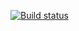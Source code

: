 [![Build status](https://ci.appveyor.com/api/projects/status/oo759hys9yntiejf?svg=true)](https://ci.appveyor.com/project/Aleksey-Bur/ordergarddelivery)
